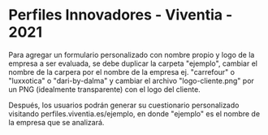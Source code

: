 # Perfiles Innovadores - Viventia - 2021
Para agregar un formulario personalizado con nombre propio y logo de la empresa a ser evaluada, se debe duplicar la carpeta "ejemplo", cambiar el nombre de la carpera por el nombre de la empresa ej. "carrefour" o "luxxotica" o "dari-by-dalma" y cambiar el archivo "logo-cliente.png" por un PNG (idealmente transparente) con el logo del cliente. 

Después, los usuarios podrán generar su cuestionario personalizado visitando perfiles.viventia.es/ejemplo, en donde "ejemplo" es el nombre de la empresa que se analizará. 